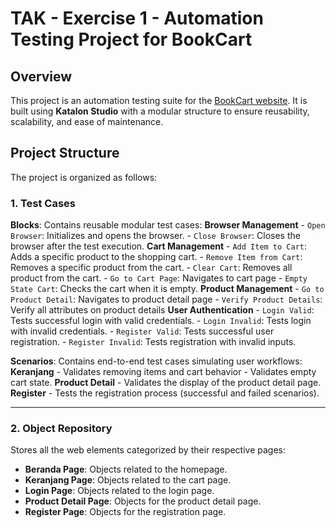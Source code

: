 # TAK - Exercise 1 - Automation Testing Project for BookCart

## Overview
This project is an automation testing suite for the [BookCart website](https://bookcart.azurewebsites.net/). It is built using **Katalon Studio** with a modular structure to ensure reusability, scalability, and ease of maintenance.

## Project Structure
The project is organized as follows:

### **1. Test Cases**
**Blocks**: Contains reusable modular test cases:
  **Browser Management**
    - `Open Browser`: Initializes and opens the browser.
    - `Close Browser`: Closes the browser after the test execution.
  **Cart Management**
    - `Add Item to Cart`: Adds a specific product to the shopping cart.
    - `Remove Item from Cart`: Removes a specific product from the cart.
    - `Clear Cart`: Removes all product from the cart.
    - `Go to Cart Page`: Navigates to cart page
    - `Empty State Cart`: Checks the cart when it is empty.
  **Product Management**
    - `Go to Product Detail`: Navigates to product detail page
    - `Verify Product Details`: Verify all attributes on product details
  **User Authentication**
    - `Login Valid`: Tests successful login with valid credentials.
    - `Login Invalid`: Tests login with invalid credentials.
    - `Register Valid`: Tests successful user registration.
    - `Register Invalid`: Tests registration with invalid inputs.
    
    
**Scenarios**: Contains end-to-end test cases simulating user workflows:
  **Keranjang**
    - Validates removing items and cart behavior
    - Validates empty cart state.
  **Product Detail**
    - Validates the display of the product detail page.
  **Register**
    - Tests the registration process (successful and failed scenarios).

---

### **2. Object Repository**
Stores all the web elements categorized by their respective pages:
- **Beranda Page**: Objects related to the homepage.
- **Keranjang Page**: Objects related to the cart page.
- **Login Page**: Objects related to the login page.
- **Product Detail Page**: Objects for the product detail page.
- **Register Page**: Objects for the registration page.
